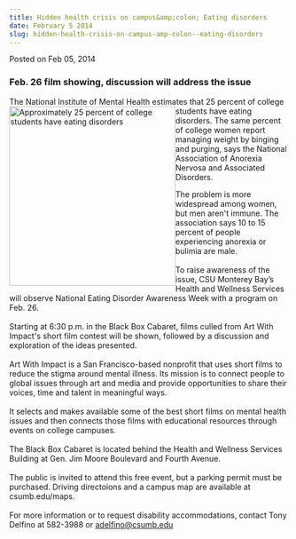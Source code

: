 ```yaml
---
title: Hidden health crisis on campus&amp;colon; Eating disorders
date: February 5 2014
slug: hidden-health-crisis-on-campus-amp-colon--eating-disorders
---
```


<span class="date">Posted on Feb 05, 2014 </span>

<h3>Feb. 26 film showing, discussion will address the issue</h3>
<p>The National Institute of Mental Health estimates that 25
percent of college students have eating&#xA0;<img alt="Approximately 25 percent of college students have eating disorders" src="http://news.csumb.edu/sites/default/files/65/attachments/news/images/stigma_1.jpg" style="float:left; width:300px; height:323px">disorders. The same
percent of college women report managing weight by binging and
purging, says the National Association of Anorexia Nervosa and
Associated Disorders.</img></p>
<p>The problem is more widespread among women, but men aren&apos;t
immune. The association says 10 to 15 percent of people
experiencing anorexia or bulimia are male.<br>
<br>
To raise awareness of the issue, CSU Monterey Bay&#x2019;s Health and
Wellness Services will observe National Eating Disorder Awareness
Week with a program on Feb. 26.<br>
<br>
Starting at 6:30 p.m. in the Black Box Cabaret, films culled from
Art With Impact&apos;s short film contest will be shown, followed by a
discussion and exploration of the ideas presented.<br>
<br>
Art With Impact is a San Francisco-based nonprofit that uses short
films to reduce the stigma around mental illness. Its mission is to
connect people to global issues through art and media and provide
opportunities to share their voices, time and talent in meaningful
ways.<br>
<br>
It selects and makes available some of the best short films on
mental health issues and then connects those films with educational
resources through events on college campuses.<br>
<br>
The Black Box Cabaret is located behind the Health and Wellness
Services Building at Gen. Jim Moore Boulevard and Fourth
Avenue.<br>
<br>
The public is invited to attend this free event, but a parking
permit must be purchased. Driving directoions and a campus map are
available at csumb.edu/maps.<br>
<br>
For more information or to request disability accommodations,
contact Tony Delfino at 582-3988 or <a href="mailto:adelfino@csumb.edu">adelfino@csumb.edu</a></br></br></br></br></br></br></br></br></br></br></br></br></br></br></p>
